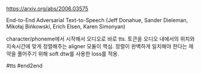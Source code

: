 https://arxiv.org/abs/2006.03575

End-to-End Adversarial Text-to-Speech (Jeff Donahue, Sander Dieleman, Mikołaj Bińkowski, Erich Elsen, Karen Simonyan)

character/phoneme에서 시작해서 오디오로 바로 tts. 토큰을 오디오 내에서의 위치와 지속시간에 맞게 정렬해주는 aligner 모듈이 핵심. 정렬이 완벽하게 일치해야 한다는 제약을 풀어주기 위해 soft dtw를 사용한 loss를 적용.

#tts #end2end